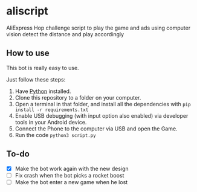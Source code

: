 # aliscript
AliExpress Hop challenge script to play the game and ads using computer vision detect the distance and play accordingly

## How to use 
This bot is really easy to use.

Just follow these steps:
1. Have [Python](https://www.python.org/downloads/) installed.
2. Clone this repository to a folder on your computer.
3. Open a terminal in that folder, and install all the dependencies with `pip install -r requirements.txt`
4. Enable USB debugging (with input option also enabled) via developer tools  in your Android device.
5. Connect the Phone to the computer via USB and open the Game.
6. Run the code `python3 script.py`

## To-do
- [x] Make the bot work again with the new design
- [ ] Fix crash when the bot picks a rocket boost
- [ ] Make the bot enter a new game when he lost
